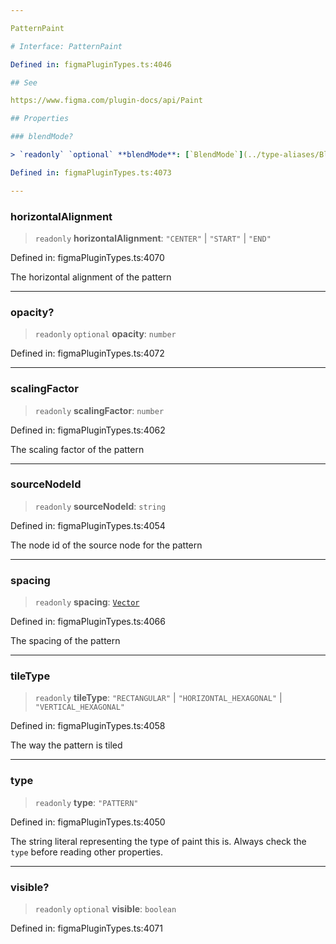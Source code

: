```yaml
---

PatternPaint

# Interface: PatternPaint

Defined in: figmaPluginTypes.ts:4046

## See

https://www.figma.com/plugin-docs/api/Paint

## Properties

### blendMode?

> `readonly` `optional` **blendMode**: [`BlendMode`](../type-aliases/BlendMode.md)

Defined in: figmaPluginTypes.ts:4073

---
```


### horizontalAlignment

> `readonly` **horizontalAlignment**: `"CENTER"` \| `"START"` \| `"END"`

Defined in: figmaPluginTypes.ts:4070

The horizontal alignment of the pattern

---

### opacity?

> `readonly` `optional` **opacity**: `number`

Defined in: figmaPluginTypes.ts:4072

---

### scalingFactor

> `readonly` **scalingFactor**: `number`

Defined in: figmaPluginTypes.ts:4062

The scaling factor of the pattern

---

### sourceNodeId

> `readonly` **sourceNodeId**: `string`

Defined in: figmaPluginTypes.ts:4054

The node id of the source node for the pattern

---

### spacing

> `readonly` **spacing**: [`Vector`](Vector.md)

Defined in: figmaPluginTypes.ts:4066

The spacing of the pattern

---

### tileType

> `readonly` **tileType**: `"RECTANGULAR"` \| `"HORIZONTAL_HEXAGONAL"` \| `"VERTICAL_HEXAGONAL"`

Defined in: figmaPluginTypes.ts:4058

The way the pattern is tiled

---

### type

> `readonly` **type**: `"PATTERN"`

Defined in: figmaPluginTypes.ts:4050

The string literal representing the type of paint this is. Always check the `type` before reading other properties.

---

### visible?

> `readonly` `optional` **visible**: `boolean`

Defined in: figmaPluginTypes.ts:4071
